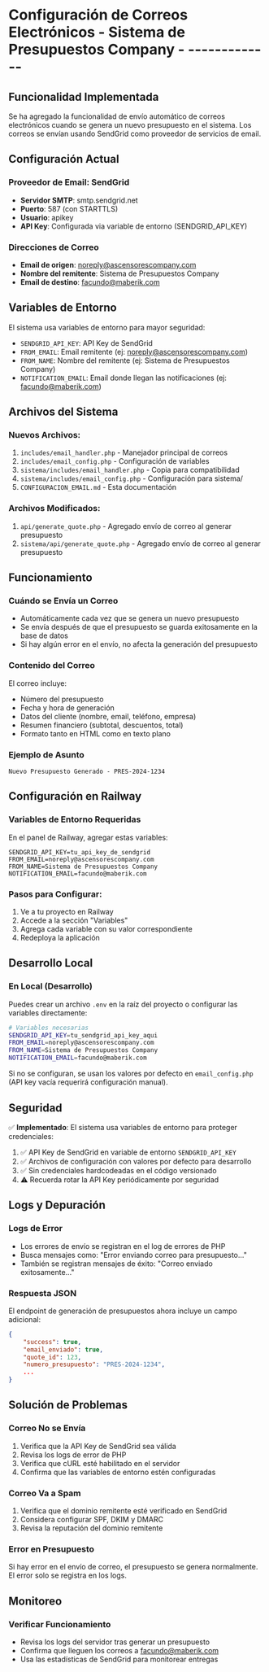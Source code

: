 # Configuración de Correos Electrónicos - Sistema de Presupuestos Company - -------------

## Funcionalidad Implementada

Se ha agregado la funcionalidad de envío automático de correos electrónicos cuando se genera un nuevo presupuesto en el sistema. Los correos se envían usando SendGrid como proveedor de servicios de email.

## Configuración Actual

### Proveedor de Email: SendGrid
- **Servidor SMTP**: smtp.sendgrid.net
- **Puerto**: 587 (con STARTTLS)
- **Usuario**: apikey
- **API Key**: Configurada via variable de entorno (SENDGRID_API_KEY)

### Direcciones de Correo
- **Email de origen**: noreply@ascensorescompany.com
- **Nombre del remitente**: Sistema de Presupuestos Company
- **Email de destino**: facundo@maberik.com

## Variables de Entorno

El sistema usa variables de entorno para mayor seguridad:

- `SENDGRID_API_KEY`: API Key de SendGrid
- `FROM_EMAIL`: Email remitente (ej: noreply@ascensorescompany.com)
- `FROM_NAME`: Nombre del remitente (ej: Sistema de Presupuestos Company)
- `NOTIFICATION_EMAIL`: Email donde llegan las notificaciones (ej: facundo@maberik.com)

## Archivos del Sistema

### Nuevos Archivos:
1. `includes/email_handler.php` - Manejador principal de correos
2. `includes/email_config.php` - Configuración de variables
3. `sistema/includes/email_handler.php` - Copia para compatibilidad
4. `sistema/includes/email_config.php` - Configuración para sistema/
5. `CONFIGURACION_EMAIL.md` - Esta documentación

### Archivos Modificados:
1. `api/generate_quote.php` - Agregado envío de correo al generar presupuesto
2. `sistema/api/generate_quote.php` - Agregado envío de correo al generar presupuesto

## Funcionamiento

### Cuándo se Envía un Correo
- Automáticamente cada vez que se genera un nuevo presupuesto
- Se envía después de que el presupuesto se guarda exitosamente en la base de datos
- Si hay algún error en el envío, no afecta la generación del presupuesto

### Contenido del Correo
El correo incluye:
- Número del presupuesto
- Fecha y hora de generación
- Datos del cliente (nombre, email, teléfono, empresa)
- Resumen financiero (subtotal, descuentos, total)
- Formato tanto en HTML como en texto plano

### Ejemplo de Asunto
```
Nuevo Presupuesto Generado - PRES-2024-1234
```

## Configuración en Railway

### Variables de Entorno Requeridas
En el panel de Railway, agregar estas variables:

```
SENDGRID_API_KEY=tu_api_key_de_sendgrid
FROM_EMAIL=noreply@ascensorescompany.com
FROM_NAME=Sistema de Presupuestos Company
NOTIFICATION_EMAIL=facundo@maberik.com
```

### Pasos para Configurar:
1. Ve a tu proyecto en Railway
2. Accede a la sección "Variables"
3. Agrega cada variable con su valor correspondiente
4. Redeploya la aplicación

## Desarrollo Local

### En Local (Desarrollo)
Puedes crear un archivo `.env` en la raíz del proyecto o configurar las variables directamente:

```bash
# Variables necesarias
SENDGRID_API_KEY=tu_sendgrid_api_key_aqui
FROM_EMAIL=noreply@ascensorescompany.com
FROM_NAME=Sistema de Presupuestos Company
NOTIFICATION_EMAIL=facundo@maberik.com
```

Si no se configuran, se usan los valores por defecto en `email_config.php` (API key vacía requerirá configuración manual).

## Seguridad

✅ **Implementado**: El sistema usa variables de entorno para proteger credenciales:

1. ✅ API Key de SendGrid en variable de entorno `SENDGRID_API_KEY`
2. ✅ Archivos de configuración con valores por defecto para desarrollo
3. ✅ Sin credenciales hardcodeadas en el código versionado
4. ⚠️ Recuerda rotar la API Key periódicamente por seguridad

## Logs y Depuración

### Logs de Error
- Los errores de envío se registran en el log de errores de PHP
- Busca mensajes como: "Error enviando correo para presupuesto..."
- También se registran mensajes de éxito: "Correo enviado exitosamente..."

### Respuesta JSON
El endpoint de generación de presupuestos ahora incluye un campo adicional:
```json
{
    "success": true,
    "email_enviado": true,
    "quote_id": 123,
    "numero_presupuesto": "PRES-2024-1234",
    ...
}
```

## Solución de Problemas

### Correo No se Envía
1. Verifica que la API Key de SendGrid sea válida
2. Revisa los logs de error de PHP
3. Verifica que cURL esté habilitado en el servidor
4. Confirma que las variables de entorno estén configuradas

### Correo Va a Spam
1. Verifica que el dominio remitente esté verificado en SendGrid
2. Considera configurar SPF, DKIM y DMARC
3. Revisa la reputación del dominio remitente

### Error en Presupuesto
Si hay error en el envío de correo, el presupuesto se genera normalmente. El error solo se registra en los logs.

## Monitoreo

### Verificar Funcionamiento
- Revisa los logs del servidor tras generar un presupuesto
- Confirma que lleguen los correos a facundo@maberik.com
- Usa las estadísticas de SendGrid para monitorear entregas 
